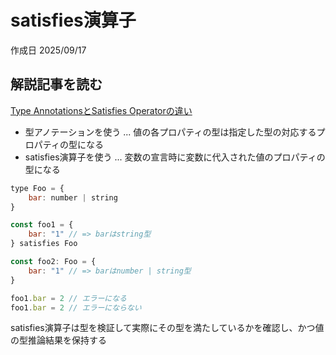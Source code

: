 # satisfies演算子

作成日 2025/09/17

## 解説記事を読む

[Type AnnotationsとSatisfies Operatorの違い](https://japanese-document.github.io/tips/2023/typescript-type-annotation-and-satisfies.html)

- 型アノテーションを使う ... 値の各プロパティの型は指定した型の対応するプロパティの型になる
- satisfies演算子を使う ... 変数の宣言時に変数に代入された値のプロパティの型になる

```javascript
type Foo = {
    bar: number | string
}

const foo1 = {
    bar: "1" // => barはstring型
} satisfies Foo

const foo2: Foo = {
    bar: "1" // => barはnumber | string型
}

foo1.bar = 2 // エラーになる
foo1.bar = 2 // エラーにならない
```

satisfies演算子は型を検証して実際にその型を満たしているかを確認し、かつ値の型推論結果を保持する
